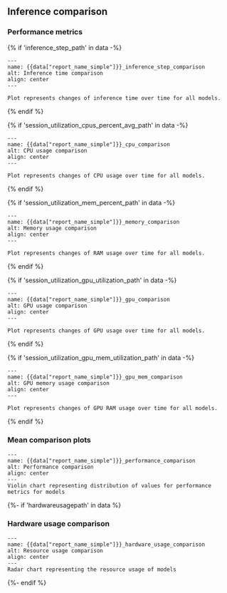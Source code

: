 ## Inference comparison

### Performance metrics

{% if 'inference_step_path' in data -%}
```{figure} {{data["inference_step_path"]}}
---
name: {{data["report_name_simple"]}}_inference_step_comparison
alt: Inference time comparison
align: center
---

Plot represents changes of inference time over time for all models.
```
{% endif %}

{% if 'session_utilization_cpus_percent_avg_path' in data -%}
```{figure} {{data["session_utilization_cpus_percent_avg_path"]}}
---
name: {{data["report_name_simple"]}}_cpu_comparison
alt: CPU usage comparison
align: center
---

Plot represents changes of CPU usage over time for all models.
```
{% endif %}

{% if 'session_utilization_mem_percent_path' in data -%}
```{figure} {{data["session_utilization_mem_percent_path"]}}
---
name: {{data["report_name_simple"]}}_memory_comparison
alt: Memory usage comparison
align: center
---

Plot represents changes of RAM usage over time for all models.
```
{% endif %}

{% if 'session_utilization_gpu_utilization_path' in data -%}
```{figure} {{data["session_utilization_gpu_utilization_path"]}}
---
name: {{data["report_name_simple"]}}_gpu_comparison
alt: GPU usage comparison
align: center
---

Plot represents changes of GPU usage over time for all models.
```
{% endif %}

{% if 'session_utilization_gpu_mem_utilization_path' in data -%}
```{figure} {{data["session_utilization_gpu_mem_utilization_path"]}}
---
name: {{data["report_name_simple"]}}_gpu_mem_comparison
alt: GPU memory usage comparison
align: center
---

Plot represents changes of GPU RAM usage over time for all models.
```
{% endif %}

### Mean comparison plots

```{figure} {{data["meanperformancepath"]}}
---
name: {{data["report_name_simple"]}}_performance_comparison
alt: Performance comparison
align: center
---
Violin chart representing distribution of values for performance metrics for models
```

{%- if 'hardwareusagepath' in data %}
### Hardware usage comparison

```{figure} {{data["hardwareusagepath"]}}
---
name: {{data["report_name_simple"]}}_hardware_usage_comparison
alt: Resource usage comparison
align: center
---
Radar chart representing the resource usage of models
```
{%- endif %}


